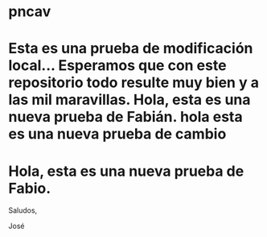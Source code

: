 pncav
=====
Esta es una prueba de modificación local... Esperamos que con este repositorio
todo resulte muy bien y a las mil maravillas.
Hola, esta es una nueva prueba de Fabián.
hola esta es una nueva prueba de cambio
==========
Hola, esta es una nueva prueba de Fabio.
==========
Saludos,

José